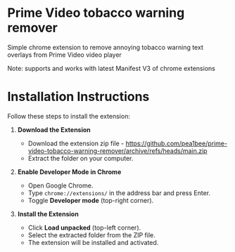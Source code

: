 # Prime Video tobacco warning remover
Simple chrome extension to remove annoying tobacco warning text overlays from Prime Video video player

Note: supports and works with latest Manifest V3 of chrome extensions

# Installation Instructions

Follow these steps to install the extension:

1. **Download the Extension**
   - Download the extension zip file - https://github.com/pea1bee/prime-video-tobacco-warning-remover/archive/refs/heads/main.zip
   - Extract the folder on your computer.

2. **Enable Developer Mode in Chrome**
   - Open Google Chrome.
   - Type `chrome://extensions/` in the address bar and press Enter.
   - Toggle **Developer mode** (top-right corner).

3. **Install the Extension**
   - Click **Load unpacked** (top-left corner).
   - Select the extracted folder from the ZIP file.
   - The extension will be installed and activated.

